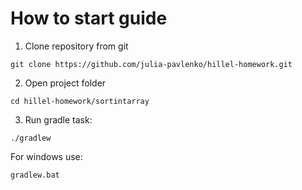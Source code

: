 # How to start guide

1. Clone repository from git

```git clone https://github.com/julia-pavlenko/hillel-homework.git```

2. Open project folder

```cd hillel-homework/sortintarray```

3. Run gradle task:

```./gradlew```

For windows use:

```gradlew.bat```